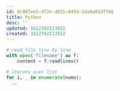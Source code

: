 ```yaml
---
id: 8c907ee5-d72e-4015-8459-1da0a013ff86
title: Python
desc: ''
updated: 1612392113552
created: 1612392113552
---
```

```python
# read file line by line
with open('filename') as f:
    content = f.readlines()
```

```python
# Iterate over list
for i, _ in enumerate(nums):
  ..
```

